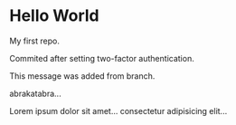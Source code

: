 Hello World
===========

My first repo.

Commited after setting two-factor authentication.

This message was added from branch.

abrakatabra...

Lorem ipsum dolor sit amet...
consectetur adipisicing elit...
